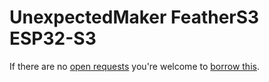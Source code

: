 # UnexpectedMaker FeatherS3 ESP32-S3
If there are no [open requests](../../../../issues?q=is%3Aissue+is%3Aopen+%22UnexpectedMaker+FeatherS3+ESP32-S3%22+in%3Atitle) you're welcome to [borrow this](../../../../issues/new?title=Borrow+request+for+UnexpectedMaker+FeatherS3+ESP32-S3&body=1+piece+of+%5Bthis%5D%28..%2Fblob%2Fmain%2F.%2FHardware%2FMicrocontrollers%2FUnexpectedMaker_FeatherS3_ESP32-S3.md%29+for+~2+weeks.).